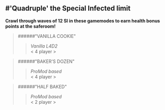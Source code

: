 #'Quadruple' the Special Infected limit 
------------------------------------------------------------------  
**Crawl through waves of 12 SI in these gamemodes to earn health bonus points at the saferoom!**  
>######"VANILLA COOKIE" 
>>_Vanilla L4D2_  
>>< 4 player >  
  
>######"BAKER'S DOZEN"
>>_ProMod based_  
>>< 4 player >  
  
>######"HALF BAKED" 
>>_ProMod based_  
>>< 2 player >  



